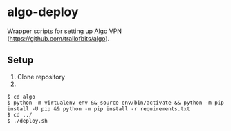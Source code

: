 # algo-deploy

Wrapper scripts for setting up Algo VPN (https://github.com/trailofbits/algo).

## Setup

1. Clone repository
2.
```
$ cd algo
$ python -m virtualenv env && source env/bin/activate && python -m pip install -U pip && python -m pip install -r requirements.txt
$ cd ../
$ ./deploy.sh
```

